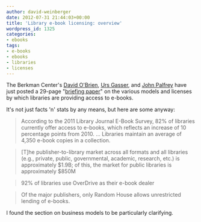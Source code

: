 ```yaml
---
author: david-weinberger
date: 2012-07-31 21:44:03+00:00
title: 'Library e-book licensing: overview'
wordpress_id: 1325
categories:
- ebooks
tags:
- e-books
- ebooks
- libraries
- licenses
---
```


The Berkman  Center's [David O'Brien](http://cyber.law.harvard.edu/people/dobrien), [Urs Gasser](http://blogs.law.harvard.edu/ugasser/), and [John Palfrey](http://blogs.law.harvard.edu/palfrey/) have just posted a 29-page "[briefing paper](http://papers.ssrn.com/sol3/papers.cfm?abstract_id=2111396)" on the various models and licenses by which libraries are providing access to e-books.

It's not just facts 'n' stats by any means, but here are some anyway:

> According to the 2011 Library Journal E-Book Survey, 82% of libraries currently offer access to e-books, which reflects an increase of 10 percentage points from 2010. ... Libraries maintain an average of 4,350 e-book copies in a collection.

> [T]he publisher-to-library market across all formats and all libraries (e.g., private, public, governmental, academic, research, etc.) is approximately $1.9B; of this, the market for public libraries is approximately $850M

> 92% of libraries use OverDrive as their  e-book dealer

> Of the major publishers, only Random House allows unrestricted lending of e-books.

I found the section on business models to be particularly clarifying.
